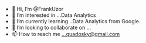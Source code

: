 - 👋 Hi, I’m @FrankUzor
- 👀 I’m interested in ...Data Analytics
- 🌱 I’m currently learning ..Data Analytics from Google.
- 💞️ I’m looking to collaborate on ...
- 📫 How to reach me ...quadosky@gmail.com

<!---
FrankUzor/FrankUzor is a ✨ special ✨ repository because its `README.md` (this file) appears on your GitHub profile.
You can click the Preview link to take a look at your changes.
--->
